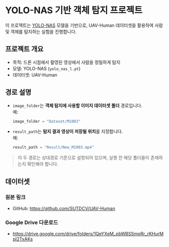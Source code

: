 # YOLO-NAS 기반 객체 탐지 프로젝트

이 프로젝트는 [YOLO-NAS](https://docs.ultralytics.com/ko/models/yolo-nas/#supported-tasks-and-modes) 모델을 기반으로, UAV-Human 데이터셋을 활용하여 사람 및 객체를 탐지하는 실험을 진행합니다.

## 프로젝트 개요

- 목적: 드론 시점에서 촬영된 영상에서 사람을 정밀하게 탐지
- 모델: YOLO-NAS (`yolo_nas_l.pt`)
- 데이터셋: UAV-Human

## 경로 설명

- `image_folder`는 **객체 탐지에 사용할 이미지 데이터셋 폴더** 경로입니다.  
  예:  
  ```python
  image_folder = "Dataset/M1003"
  ```

- `result_path`는 **탐지 결과 영상이 저장될 위치**를 지정합니다.  
  예:  
  ```python
  result_path = "Result/New_M1003.mp4"
  ```

> 이 두 경로는 상대경로 기준으로 설정되어 있으며, 실행 전 해당 폴더들이 존재하는지 확인해야 합니다.

## 데이터셋

### 원본 링크
- GitHub: https://github.com/SUTDCV/UAV-Human

### Google Drive 다운로드
- https://drive.google.com/drive/folders/1QeYXeM_pbWBSSmpRr_rKHurMpI2TxAKs
